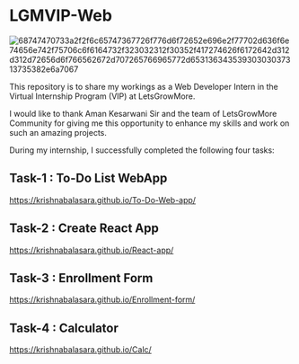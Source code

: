 # LGMVIP-Web





![68747470733a2f2f6c65747367726f776d6f72652e696e2f77702d636f6e74656e742f75706c6f6164732f323032312f30352f417274626f6172642d312d312d72656d6f766562672d707265766965772d65313634353930303037313735382e6a7067](https://github.com/KrishnaBalasara/LGMVIP-Web/assets/119056745/209beae9-5a18-41b7-9a80-814e1a353c32)







This repository is to share my workings as a Web Developer Intern in the Virtual Internship Program (VIP) at LetsGrowMore.

I would like to thank Aman Kesarwani Sir and the team of LetsGrowMore Community for giving me this opportunity to enhance my skills and work on such an amazing projects.



During my internship, I successfully completed the following four tasks:

## Task-1 : To-Do List WebApp
https://krishnabalasara.github.io/To-Do-Web-app/

## Task-2 : Create React App
https://krishnabalasara.github.io/React-app/

## Task-3 : Enrollment Form
https://krishnabalasara.github.io/Enrollment-form/

## Task-4 : Calculator 
https://krishnabalasara.github.io/Calc/

